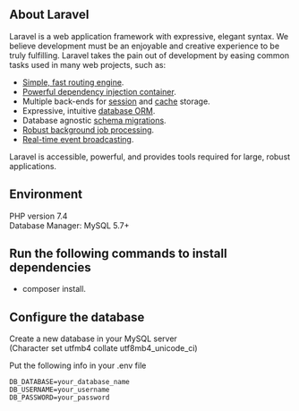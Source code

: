 ## About Laravel

Laravel is a web application framework with expressive, elegant syntax. We believe development must be an enjoyable and creative experience to be truly fulfilling. Laravel takes the pain out of development by easing common tasks used in many web projects, such as:

- [Simple, fast routing engine](https://laravel.com/docs/routing).
- [Powerful dependency injection container](https://laravel.com/docs/container).
- Multiple back-ends for [session](https://laravel.com/docs/session) and [cache](https://laravel.com/docs/cache) storage.
- Expressive, intuitive [database ORM](https://laravel.com/docs/eloquent).
- Database agnostic [schema migrations](https://laravel.com/docs/migrations).
- [Robust background job processing](https://laravel.com/docs/queues).
- [Real-time event broadcasting](https://laravel.com/docs/broadcasting).

Laravel is accessible, powerful, and provides tools required for large, robust applications.

## Environment
PHP version 7.4 <br>
Database Manager: MySQL 5.7+

## Run the following commands to install dependencies

- composer install.

## Configure the database

Create a new database in your MySQL server <br> 
(Character set utfmb4 collate utf8mb4_unicode_ci)

Put the following info in your .env file
```
DB_DATABASE=your_database_name
DB_USERNAME=your_username
DB_PASSWORD=your_password
```
